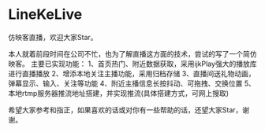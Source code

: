 # LineKeLive
仿映客直播，欢迎大家Star。

本人就着前段时间在公司不忙，也为了解直播这方面的技术，尝试的写了一个简仿映客。
主要已实现功能：
1、首页热门、附近数据获取，采用ijkPlay强大的播放库进行直播播放
2、增添本地关注主播功能，采用归档存储
3、直播间送礼物动画，弹幕显示、输入、关注等功能
4、附近主播信息长按抖动、可拖拽、交换位置
5、本地rtmp服务器推流地址搭建，并实现推流(具体搭建方式，可网上搜取)

希望大家参考和指正，如果喜欢的话或对你有一些帮助的话，还望大家Star，谢谢。

